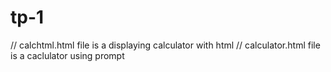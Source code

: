 # tp-1
// calchtml.html file is a displaying calculator with html
// calculator.html file is a caclulator using prompt
